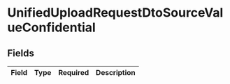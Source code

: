 # UnifiedUploadRequestDtoSourceValueConfidential


## Fields

| Field       | Type        | Required    | Description |
| ----------- | ----------- | ----------- | ----------- |